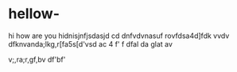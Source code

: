 # hellow-
hi how are you
hidnisjnfjsdasjd cd
dnfvdvnasuf rovfdsa4d]fdk vvdv
 dfknvanda;lkg,r[fa5s[d'vsd ac 4 f' f
  dfal
  da
  glat
  av
  
  v;,ra;r,gf,bv 
  df'bf'
   
